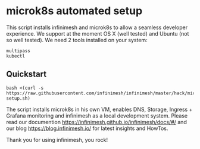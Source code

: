 # microk8s automated setup
This script installs infinimesh and microk8s to allow a seamless developer experience. We support at the moment OS X (well tested) and Ubuntu (not so well tested). We need 2 tools installed on your system:
```
multipass
kubectl
```
## Quickstart
```
bash <(curl -s https://raw.githubusercontent.com/infinimesh/infinimesh/master/hack/microk8s/infinimesh-setup.sh)
```

The script installs microk8s in his own VM, enables DNS, Storage, Ingress + Grafana monitoring and infinimesh as a local development system. Please read our documention https://infinimesh.github.io/infinimesh/docs/#/ and our blog https://blog.infinimesh.io/ for latest insights and HowTos.

Thank you for using infinimesh, you rock!
